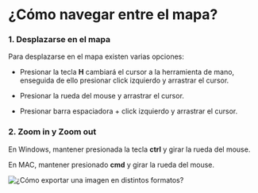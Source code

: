 # ¿Cómo navegar entre el mapa?

### 1. Desplazarse en el mapa

Para desplazarse en el mapa existen varias opciones:

-   Presionar la tecla **H** cambiará el cursor a la herramienta de mano, enseguida de ello presionar click izquierdo y arrastrar el cursor.
    
-   Presionar la rueda del mouse y arrastrar el cursor.
    
-   Presionar barra espaciadora + click izquierdo y arrastrar el cursor.
    

### 2. Zoom in y Zoom out

En Windows, mantener presionada la tecla **ctrl** y girar la rueda del mouse.

En MAC, mantener presionado **cmd** y girar la rueda del mouse.

![¿Cómo exportar una imagen en distintos formatos?](navigate.gif)